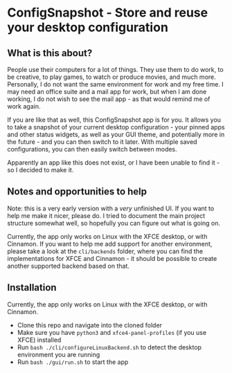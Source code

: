 # ConfigSnapshot - Store and reuse your desktop configuration
## What is this about?
People use their computers for a lot of things. They use them to do work, to be creative, to play games, to watch or produce movies, and much more.
Personally, I do not want the same environment for work and my free time. I may need an office suite and a mail app for work, but when I am done working, I do not wish to see the mail app - as that would remind me of work again.

If you are like that as well, this ConfigSnapshot app is for you. It allows you to take a snapshot of your current desktop configuration - your pinned apps and other status widgets, as well as your GUI theme, and potentially more in the future - and you can then switch to it later. With multiple saved configurations, you can then easily switch between modes.

Apparently an app like this does not exist, or I have been unable to find it - so I decided to make it.

## Notes and opportunities to help
Note: this is a very early version with a *very* unfinished UI. If you want to help me make it nicer, please do. I tried to document the main project structure somewhat well, so hopefully you can figure out what is going on.

Currently, the app only works on Linux with the XFCE desktop, or with Cinnamon. If you want to help me add support for another environment, please take a look at the `cli/backends` folder, where you can find the implementations for XFCE and Cinnamon - it should be possible to create another supported backend based on that.

## Installation
Currently, the app only works on Linux with the XFCE desktop, or with Cinnamon.

* Clone this repo and navigate into the cloned folder
* Make sure you have `python3` and `xfce4-panel-profiles` (if you use XFCE) installed
* Run `bash ./cli/configureLinuxBackend.sh` to detect the desktop environment you are running
* Run `bash ./gui/run.sh` to start the app
